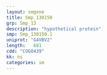 ```yaml
---
layout: smgene
title: Smp_130150
grp: Smp_13
description: "hypothetical protein"
smp: Smp_130150.1
uniprot: "G4VBV2"
length:   681
cdd: "COG0439"
kk: ns
categories: sm
---
```

